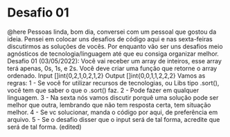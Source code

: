 # Desafio 01

@here Pessoas linda, bom dia, conversei com um pessoal que gostou da ideia. Pensei em colocar uns desafios de código aqui e nas sexta-feiras discutirmos as soluções de vocês.
Por enquanto vão ser uns desafios meio agnósticos de tecnologia/linguagem até que eu consiga organizar melhor.
Desafio 01 (03/05/2022):
Você vai receber um array de inteiros, esse array terá apenas, 0s, 1s, e 2s. Você deve criar uma função que retorne o array ordenado.
Input []int{0,2,1,0,2,1,2}
Output []int{0,0,1,1,2,2,2}
Vamos as regras:
1 - Se você for utilizar recursos de tecnologias, ou Libs tipo .sort(), você tem que saber o que o .sort() faz.
2 - Pode fazer em qualquer linguagem.
3 - Na sexta nós vamos discutir porquê uma solução pode ser melhor que outra, lembrando que não tem resposta certa, tem situação melhor.
4 - Se vc solucionar, manda o código por aqui, de preferência em arquivo.
5 - Se o desafio disser que o input será de tal forma, acredite que será de tal forma. (edited)
